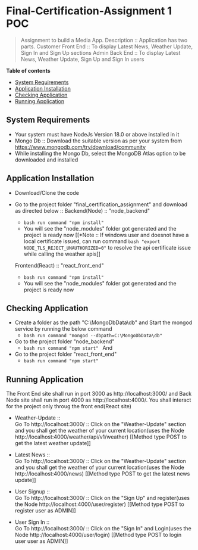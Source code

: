# Final-Certification-Assignment 1 POC
> Assignment to build a Media App.
  Description :: Application has two parts.
  Customer Front End :: To display Latest News, Weather Update, Sign In and Sign Up sections
  Admin Back End :: To display Latest News, Weather Update, Sign Up and Sign In users

__Table of contents__

  - [System Requirements](#system-requirements)
  - [Application Installation](#application-installation)
  - [Checking Application](#checking-application)
  - [Running Application](#running-application)

## System Requirements

  - Your system must have NodeJs Version 18.0 or above installed in it
  - Mongo Db :: Download the suitable version as per your system from https://www.mongodb.com/try/download/community
  - While installing the Mongo Db, select the MongoDB Atlas option to be downloaded and installed

## Application Installation

  - Download/Clone the code
  - Go to the project folder "final_certification_assignment" and download as directed below ::
    Backend(Node) :: "node_backend"
      - ```bash run command "npm install" ```
      - You will see the "node_modules" folder got generated and the project is ready now
      [[*Note :: If windows user and doesnot have a local certificate issued, can run command ```bash "export NODE_TLS_REJECT_UNAUTHORIZED=0"``` to resolve the api certificate issue while calling  the weather apis]]

    Frontend(React) :: "react_front_end"
      - ```bash run command "npm install" ```
      - You will see the "node_modules" folder got generated and the project is ready now

## Checking Application

  - Create a folder as the path "C:\MongoDbData\db" and Start the mongod service by running the below command
    - ```bash run command "mongod --dbpath=C:\MongoDbData\db" ```
  - Go to the project folder "node_backend"
    - ```bash run command "npm start" ```
  And
  - Go to the project folder "react_front_end"
    - ```bash run command "npm start" ```

## Running Application
  
  The Front End site shall run in port 3000 as http://localhost:3000/ and Back Node site shall run in port 4000 as http://localhost:4000/. You shall interact for the project only throug the front end(React site)


  - Weather-Update ::    
      Go To http://localhost:3000/ :: Click on the "Weather-Update" section and you shall get the weather of your current location(uses the Node  http://localhost:4000/weather/api/v1/weather) [[Method type POST to get the latest weather update]]

  - Latest News ::    
      Go To http://localhost:3000/ :: Click on the "Weather-Update" section and you shall get the weather of your current location(uses the Node  http://localhost:4000/news) [[Method type POST to get the latest news update]]

  - User Signup ::    
      Go To http://localhost:3000/ :: Click on the "Sign Up" and register(uses the Node  http://localhost:4000/user/register) [[Method type POST to register user as ADMIN]]

  - User Sign In ::    
      Go To http://localhost:3000/ :: Click on the "Sign In" and Login(uses the Node  http://localhost:4000/user/login) [[Method type POST to login user user as ADMIN]]
